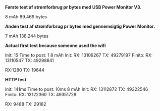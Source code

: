 **Første test af strømforbrug pr bytes med USB Power Monitor V3.**

8 mAh
89.469 bytes

**Anden test af strømforbrug pr bytes med gennemsigtig Power Monitor.**

7 mAh
138.244 bytes

**Actual first test because someone used the wifi**

Init: 15
Time to post: 1
8 mAh
Init:
RX: 13109267
TX: 49279197
Finito:
RX: 13110547
TX: 49298841

RX:1280
TX: 19644

**HTTP test**

Init: 141ms
Time to post: 10ms
8 mAh
Init:
RX: 13112872
TX: 49322546
Finito:
RX: 13122360
TX: 49351728

RX: 9488
TX: 29182
